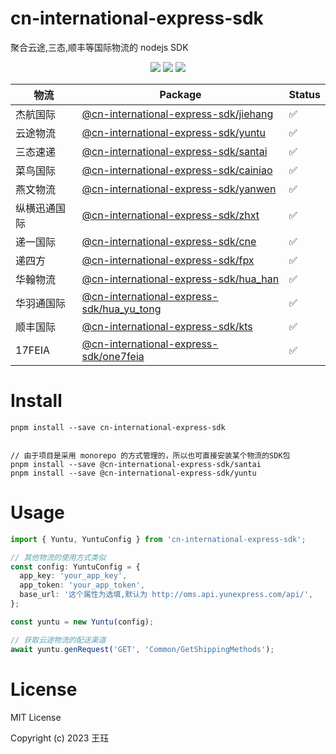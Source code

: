 # cn-international-express-sdk

聚合云途,三态,顺丰等国际物流的 nodejs SDK

<p align="center">
    <a href="https://npmcharts.com/compare/cn-international-express-sdk?minimal=true" rel="nofollow"><img src="https://img.shields.io/npm/dm/cn-international-express-sdk.svg" style="max-width:100%;"></a>
    <a href="https://www.npmjs.com/package/cn-international-express-sdk" rel="nofollow"><img src="https://img.shields.io/npm/v/cn-international-express-sdk.svg" style="max-width:100%;"></a>
    <a href="https://www.npmjs.com/package/cn-international-express-sdk" rel="nofollow"><img src="https://img.shields.io/npm/l/cn-international-express-sdk.svg?style=flat" style="max-width:100%;"></a>
</p>

| 物流         | Package                                                                                                                                    | Status |
| ------------ | ------------------------------------------------------------------------------------------------------------------------------------------ | ------ |
| 杰航国际     | [@cn-international-express-sdk/jiehang](https://github.com/sellerartifact/cn-international-express-sdk/tree/main/packages/jiehang)         | ✅     |
| 云途物流     | [@cn-international-express-sdk/yuntu](https://github.com/sellerartifact/cn-international-express-sdk/tree/main/packages/yuntu)             | ✅     |
| 三态速递     | [@cn-international-express-sdk/santai](https://github.com/sellerartifact/cn-international-express-sdk/tree/main/packages/santai)           | ✅     |
| 菜鸟国际     | [@cn-international-express-sdk/cainiao](https://github.com/sellerartifact/cn-international-express-sdk/tree/main/packages/cainiao)         | ✅     |
| 燕文物流     | [@cn-international-express-sdk/yanwen](https://github.com/sellerartifact/cn-international-express-sdk/tree/main/packages/yanwen)           | ✅     |
| 纵横迅通国际 | [@cn-international-express-sdk/zhxt](https://github.com/sellerartifact/cn-international-express-sdk/tree/main/packages/zhxt)               | ✅     |
| 递一国际     | [@cn-international-express-sdk/cne](https://github.com/sellerartifact/cn-international-express-sdk/tree/main/packages/cne)                 | ✅     |
| 递四方       | [@cn-international-express-sdk/fpx](https://github.com/sellerartifact/cn-international-express-sdk/tree/main/packages/fpx)                 | ✅     |
| 华翰物流     | [@cn-international-express-sdk/hua_han](https://github.com/sellerartifact/cn-international-express-sdk/tree/main/packages/hua_han)         | ✅     |
| 华羽通国际   | [@cn-international-express-sdk/hua_yu_tong](https://github.com/sellerartifact/cn-international-express-sdk/tree/main/packages/hua_yu_tong) | ✅     |
| 顺丰国际     | [@cn-international-express-sdk/kts](https://github.com/sellerartifact/cn-international-express-sdk/tree/main/packages/kts)                 | ✅     |
| 17FEIA       | [@cn-international-express-sdk/one7feia](https://github.com/sellerartifact/cn-international-express-sdk/tree/main/packages/one7feia)       | ✅     |

# Install

```shell
pnpm install --save cn-international-express-sdk


// 由于项目是采用 monorepo 的方式管理的，所以也可直接安装某个物流的SDK包
pnpm install --save @cn-international-express-sdk/santai
pnpm install --save @cn-international-express-sdk/yuntu
```

# Usage

```typescript
import { Yuntu, YuntuConfig } from 'cn-international-express-sdk';

// 其他物流的使用方式类似
const config: YuntuConfig = {
  app_key: 'your_app_key',
  app_token: 'your_app_token',
  base_url: '这个属性为选填,默认为 http://oms.api.yunexpress.com/api/',
};

const yuntu = new Yuntu(config);

// 获取云途物流的配送渠道
await yuntu.genRequest('GET', 'Common/GetShippingMethods');
```

# License

MIT License

Copyright (c) 2023 王珏
